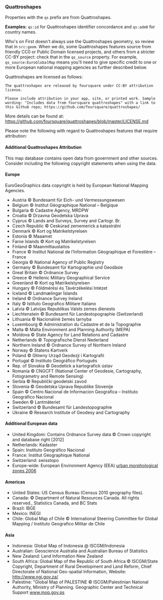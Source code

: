 ### Quattroshapes

Properties with the `qs` prefix are from Quattroshapes.

**Examples:** `qs:id` for Quattroshapes identifier concordance and `qs:adm0` for country names. 

Who's on First doesn't always use the Quattroshapes geometry, so review that in `src:geom`. When we do, some Quattroshapes features source from friendly CC0 or Public Domain licensed projects, and others from a stricter CC-BY project: check that in the `qs_source` property. For example, `qs_source:EuroGlobalMap` means you'll need to give specific credit to one or more European national mapping agencies as further described below.

Quattroshapes are licensed as follows:

```
The quattroshapes are released by foursquare under CC-BY attribution
license.

Please include attribution in your app, site, or printed work. Sample
wording: "Includes data from foursquare quattroshapes" with a link to
this Github repo; https://github.com/foursquare/quattroshapes/
```

More details can be found at: https://github.com/foursquare/quattroshapes/blob/master/LICENSE.md

Please note the following with regard to Quattroshapes features that require attribution:

#### Additional Quattroshapes Attribution

This map database contains open data from government and other sources. Consider including the following copyright statements when using the data. 

#### Europe

EuroGeoGraphics data copyright is held by European National Mapping Agencies. 

* Austria © Bundesamt für Eich- und Vermessungswesen
* Belgium © Institut Géographique National – Belgique
* Bulgaria © Cadastre Agency, MRDPW
* Croatia © Drzavna Geodetska Uprava
* Cyprus © Lands and Surveys, Survey and Cartogr. Br.
* Czech Republic © Ceskúrad zememerick a katastrální
* Denmark © Kort og Matrikelstyrelsen
* Estonia © Maaamet
* Faroe Islands © Kort og Matrikelstyrelsen
* Finland © Maanmittauslaitos
* France © Institut National de l’Information Géographique et Forestière – France
* Georgia © National Agency of Public Registry
* Germany © Bundesamt für Kartographie und Geodäsie
* Great Britain © Ordnance Survey
* Greece © Hellenic Military Geographical Service
* Greenland © Kort og Matrikelstyrelsen
* Hungary © Földmérési és Távérzékelési Intézet
* Iceland © Landmælingar Íslands
* Ireland © Ordnance Survey Ireland
* Italy © Istituto Geografico Militare Italiano
* Latvia © Latvijas Republikas Valsts zemes dienests
* Liechtenstein © Bundesamt für Landestopographie (Switzerland)
* Lithuania © Nacionalinė žemės tarnyba
* Luxembourg © Administration du Cadastre et de la Topographie
* Malta © Malta Environment and Planning Authority (MEPA)
* Moldova © State Agency for Land Relations and Cadastre
* Netherlands © Topografische Dienst Nederland
* Northern Ireland © Ordnance Survey of Northern Ireland
* Norway © Statens Kartverk
* Poland © Główny Urząd Geodezji i Kartografii
* Portugal © Instituto Geográfico Português
* Rep. of Slovakia © Geodetick a kartografick ústav
* Romania © CNGCFT (National Center of Geodesie, Cartography, Fotogrametry and Remote Sensing)
* Serbia © Republički geodetski zavod
* Slovenia © Geodetska Uprava Republike Slovenije
* Spain © Centro Nacional de Informacion Geografica – Instituto Geográfico Nacional
* Sweden © Lantmäteriet
* Switzerland © Bundesamt für Landestopographie
* Ukraine © Research Institute of Geodesy and Cartography

#### Additional European data

* United Kingdom: Contains Ordnance Survey data © Crown copyright and database right [2012]
* Netherlands: Kadaster
* Spain: Instituto Geográfico Nacional
* France: Institut Géographique National
* Switzerland: swisstopo
* Europe-wide: European Environment Agency (EEA) [urban morphological zones 2006](http://www.eea.europa.eu/data-and-maps/data/urban-morphological-zones-2006-umz2006-f3v0)

#### Americas

* United States: US Census Bureau (Census 2010 geography files). 
* Canada: © Department of Natural Resources Canada. All rights reserved., Statistics Canada, and BC Stats
* Brazil: IBGE
* Mexico: INEGI
* Chile: Global Map of Chile © International Steering Committee for Global Mapping / Instituto Geografico Militar de Chile

#### Asia

* Indonesia: Global Map of Indonesia @ ISCGM/Indonesia
* Australian: Geoscience Australia and Australian Bureau of Statistics
* New Zealand: Land Information New Zealand
* South Africa: Global Map of the Republic of South Africa © ISCGM/State Copyright, Department of Rural Development and Land Reform, Chief Directorate of National Geo-spatial Information, Website: http://www.ngi.gov.za/
* Palestine: "Global Map of PALESTINE © ISCGM/Palestinian National Authority, Ministry of Planning. Geographic Center and Technical Support www.mop.gov.ps